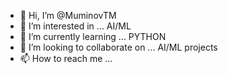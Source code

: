 - 👋 Hi, I’m @MuminovTM
- 👀 I’m interested in ... AI/ML
- 🌱 I’m currently learning ... PYTHON
- 💞️ I’m looking to collaborate on ... AI/ML projects
- 📫 How to reach me ...

<!---
MuminovTM/MuminovTM is a ✨ special ✨ repository because its `README.md` (this file) appears on your GitHub profile.
You can click the Preview link to take a look at your changes.
--->
